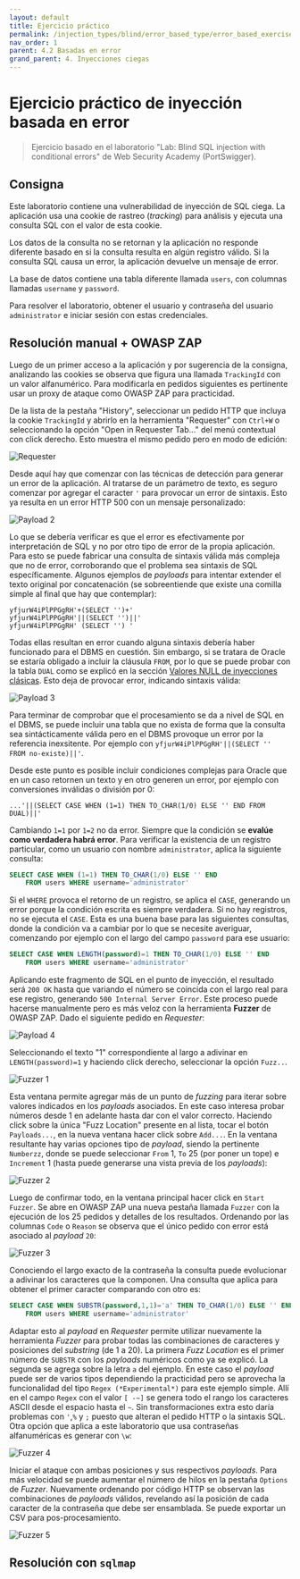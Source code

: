 ```yaml
---
layout: default
title: Ejercicio práctico
permalink: /injection_types/blind/error_based_type/error_based_exercise
nav_order: 1
parent: 4.2 Basadas en error
grand_parent: 4. Inyecciones ciegas
---
```


# Ejercicio práctico de inyección basada en error

> Ejercicio basado en el laboratorio "Lab: Blind SQL injection with conditional errors" de Web Security Academy (PortSwigger).

## Consigna

Este laboratorio contiene una vulnerabilidad de inyección de SQL ciega. La aplicación usa una cookie de rastreo (*tracking*) para análisis y ejecuta una consulta SQL con el valor de esta cookie. 

Los datos de la consulta no se retornan y la aplicación no responde diferente basado en si la consulta resulta en algún registro válido. Si la consulta SQL causa un error, la aplicación devuelve un mensaje de error.

La base de datos contiene una tabla diferente llamada `users`, con columnas llamadas `username` y `password`.

Para resolver el laboratorio, obtener el usuario y contraseña del usuario `administrator` e iniciar sesión con estas credenciales.

## Resolución manual + OWASP ZAP

Luego de un primer acceso a la aplicación y por sugerencia de la consigna, analizando las cookies se observa que figura una llamada `TrackingId` con un valor alfanumérico. Para modificarla en pedidos siguientes es pertinente usar un proxy de ataque como OWASP ZAP para practicidad.

De la lista de la pestaña "History", seleccionar un pedido HTTP que incluya la cookie `TrackingId` y abrirlo en la herramienta "Requester" con `Ctrl+W` o seleccionando la opción "Open in Requester Tab..." del menú contextual con click derecho. Esto muestra el mismo pedido pero en modo de edición:

![Requester](/test-page/assets/error_ex_1.png)

Desde aquí hay que comenzar con las técnicas de detección para generar un error de la aplicación. Al tratarse de un parámetro de texto, es seguro comenzar por agregar el caracter `'` para provocar un error de sintaxis. Esto ya resulta en un error HTTP 500 con un mensaje personalizado:

![Payload 2](/test-page/assets/error_ex_2.png)

Lo que se debería verificar es que el error es efectivamente por interpretación de SQL y no por otro tipo de error de la propia aplicación. Para esto se puede fabricar una consulta de sintaxis válida más compleja que no de error, corroborando que el problema sea sintaxis de SQL específicamente. Algunos ejemplos de *payloads* para intentar extender el texto original por concatenación (se sobreentiende que existe una comilla simple al final que hay que contemplar):

```
yfjurW4iPlPPGgRH'+(SELECT '')+'
yfjurW4iPlPPGgRH'||(SELECT '')||'
yfjurW4iPlPPGgRH' (SELECT '') '
```

Todas ellas resultan en error cuando alguna sintaxis debería haber funcionado para el DBMS en cuestión. Sin embargo, si se tratara de Oracle se estaría obligado a incluir la cláusula `FROM`, por lo que se puede probar con la tabla `DUAL` como se explicó en la sección [Valores NULL de inyecciones clásicas](/test-page/injection_types/classic/#valores-null). Esto deja de provocar error, indicando sintaxis válida:

![Payload 3](/test-page/assets/error_ex_3.png)

Para terminar de comprobar que el procesamiento se da a nivel de SQL en el DBMS, se puede incluir una tabla que no exista de forma que la consulta sea sintácticamente válida pero en el DBMS provoque un error por la referencia inexsitente. Por ejemplo con `yfjurW4iPlPPGgRH'||(SELECT '' FROM no-existe)||'`.

Desde este punto es posible incluir condiciones complejas para Oracle que en un caso retornen un texto y en otro generen un error, por ejemplo con conversiones inválidas o división por 0:

```
...'||(SELECT CASE WHEN (1=1) THEN TO_CHAR(1/0) ELSE '' END FROM DUAL)||'
```

Cambiando `1=1` por `1=2` no da error. Siempre que la condición se **evalúe como verdadera habrá error**. Para verificar la existencia de un registro particular, como un usuario con nombre `administrator`, aplica la siguiente consulta:

```sql
SELECT CASE WHEN (1=1) THEN TO_CHAR(1/0) ELSE '' END 
    FROM users WHERE username='administrator'
```

Si el `WHERE` provoca el retorno de un registro, se aplica el `CASE`, generando un error porque la condición escrita es siempre verdadera. Si no hay registros, no se ejecuta el `CASE`. Esta es una buena base para las siguientes consultas, donde la condición va a cambiar por lo que se necesite averiguar, comenzando por ejemplo con el largo del campo `password` para ese usuario:

```sql
SELECT CASE WHEN LENGTH(password)=1 THEN TO_CHAR(1/0) ELSE '' END 
    FROM users WHERE username='administrator'
```

Aplicando este fragmento de SQL en el punto de inyección, el resultado será `200 OK` hasta que variando el número se coincida con el largo real para ese registro, generando `500 Internal Server Error`. Este proceso puede hacerse manualmente pero es más veloz con la herramienta **Fuzzer** de OWASP ZAP. Dado el siguiente pedido en *Requester*:

![Payload 4](/test-page/assets/error_ex_4.png)

Seleccionando el texto "1" correspondiente al largo a adivinar en `LENGTH(password)=1` y haciendo click derecho, seleccionar la opción `Fuzz..`.

![Fuzzer 1](/test-page/assets/error_ex_5.png)

Esta ventana permite agregar más de un punto de *fuzzing* para iterar sobre valores indicados en los *payloads* asociados. En este caso interesa probar números desde 1 en adelante hasta dar con el valor correcto. Haciendo click sobre la única "Fuzz Location" presente en al lista, tocar el botón `Payloads...`, en la nueva ventana hacer click sobre `Add...`. En la ventana resultante hay varias opciones tipo de *payload*, siendo la pertinente `Numberzz`, donde se puede seleccionar `From` 1, `To` 25 (por poner un tope) e `Increment` 1 (hasta puede generarse una vista previa de los *payloads*):

![Fuzzer 2](/test-page/assets/error_ex_6.png)

Luego de confirmar todo, en la ventana principal hacer click en `Start Fuzzer`. Se abre en OWASP ZAP una nueva pestaña llamada `Fuzzer` con la ejecución de los 25 pedidos y detalles de los resultados. Ordenando por las columnas `Code` o `Reason` se observa que el único pedido con error está asociado al *payload* `20`:

![Fuzzer 3](/test-page/assets/error_ex_7.png)

Conociendo el largo exacto de la contraseña la consulta puede evolucionar a adivinar los caracteres que la componen. Una consulta que aplica para obtener el primer caracter comparando con otro es:

```sql
SELECT CASE WHEN SUBSTR(password,1,1)='a' THEN TO_CHAR(1/0) ELSE '' END 
    FROM users WHERE username='administrator'
```

Adaptar esto al *payload* en *Requester* permite utilizar nuevamente la herramienta *Fuzzer* para probar todas las combinaciones de caracteres y posiciones del *substring* (de 1 a 20). La primera *Fuzz Location* es el primer número de `SUBSTR` con los *payloads* numéricos como ya se explicó. La segunda se agrega sobre la letra `a` del ejemplo. En este caso el *payload* puede ser de varios tipos dependiendo la practicidad pero se aprovecha la funcionalidad del tipo `Regex (*Experimental*)` para este ejemplo simple. Allí en el campo `Regex` con el valor `[ -~]` se genera todo el rango los caracteres ASCII desde el espacio hasta el `~`. Sin transformaciones extra esto daría problemas con `'`,`%` y `;` puesto que alteran el pedido HTTP o la sintaxis SQL. Otra opción que aplica a este laboratorio que usa contraseñas alfanuméricas es generar con `\w`:

![Fuzzer 4](/test-page/assets/error_ex_8.png)

Iniciar el ataque con ambas posiciones y sus respectivos *payloads*. Para más velocidad se puede aumentar el número de hilos en la pestaña `Options` de *Fuzzer*. Nuevamente ordenando por código HTTP se observan las combinaciones de *payloads* válidos, revelando así la posición de cada caracter de la contraseña que debe ser ensamblada. Se puede exportar un CSV para pos-procesamiento.

![Fuzzer 5](/test-page/assets/error_ex_9.png)

## Resolución con `sqlmap`
